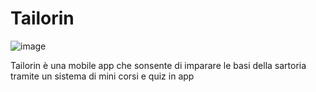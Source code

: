 [1]: https://github.com/LorenzoTribuiani/Tailorin/blob/master/Tailorin%20Logo.svg

# Tailorin
![image][1]

Tailorin è una mobile app che sonsente di imparare le basi della sartoria tramite un sistema di mini corsi e quiz in app



